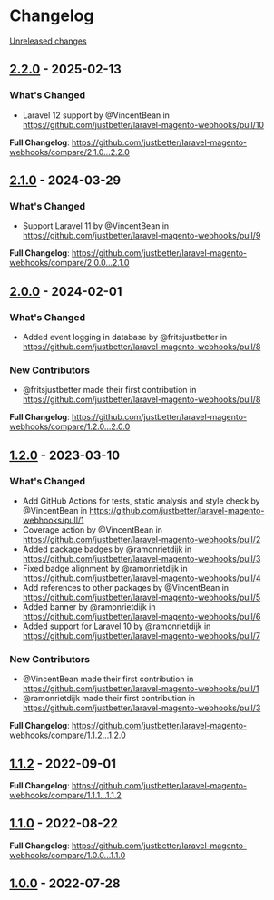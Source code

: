 # Changelog 

[Unreleased changes](https://github.com/justbetter/laravel-magento-webhooks/compare/2.2.0...main)
## [2.2.0](https://github.com/justbetter/laravel-magento-webhooks/releases/tag/2.2.0) - 2025-02-13

### What's Changed
* Laravel 12 support by @VincentBean in https://github.com/justbetter/laravel-magento-webhooks/pull/10


**Full Changelog**: https://github.com/justbetter/laravel-magento-webhooks/compare/2.1.0...2.2.0

## [2.1.0](https://github.com/justbetter/laravel-magento-webhooks/releases/tag/2.1.0) - 2024-03-29

### What's Changed
* Support Laravel 11 by @VincentBean in https://github.com/justbetter/laravel-magento-webhooks/pull/9


**Full Changelog**: https://github.com/justbetter/laravel-magento-webhooks/compare/2.0.0...2.1.0

## [2.0.0](https://github.com/justbetter/laravel-magento-webhooks/releases/tag/2.0.0) - 2024-02-01

### What's Changed
* Added event logging in database by @fritsjustbetter in https://github.com/justbetter/laravel-magento-webhooks/pull/8

### New Contributors
* @fritsjustbetter made their first contribution in https://github.com/justbetter/laravel-magento-webhooks/pull/8

**Full Changelog**: https://github.com/justbetter/laravel-magento-webhooks/compare/1.2.0...2.0.0

## [1.2.0](https://github.com/justbetter/laravel-magento-webhooks/releases/tag/1.2.0) - 2023-03-10

### What's Changed
* Add GitHub Actions for tests, static analysis and style check by @VincentBean in https://github.com/justbetter/laravel-magento-webhooks/pull/1
* Coverage action by @VincentBean in https://github.com/justbetter/laravel-magento-webhooks/pull/2
* Added package badges by @ramonrietdijk in https://github.com/justbetter/laravel-magento-webhooks/pull/3
* Fixed badge alignment by @ramonrietdijk in https://github.com/justbetter/laravel-magento-webhooks/pull/4
* Add references to other packages by @VincentBean in https://github.com/justbetter/laravel-magento-webhooks/pull/5
* Added banner by @ramonrietdijk in https://github.com/justbetter/laravel-magento-webhooks/pull/6
* Added support for Laravel 10 by @ramonrietdijk in https://github.com/justbetter/laravel-magento-webhooks/pull/7

### New Contributors
* @VincentBean made their first contribution in https://github.com/justbetter/laravel-magento-webhooks/pull/1
* @ramonrietdijk made their first contribution in https://github.com/justbetter/laravel-magento-webhooks/pull/3

**Full Changelog**: https://github.com/justbetter/laravel-magento-webhooks/compare/1.1.2...1.2.0

## [1.1.2](https://github.com/justbetter/laravel-magento-webhooks/releases/tag/1.1.2) - 2022-09-01

**Full Changelog**: https://github.com/justbetter/laravel-magento-webhooks/compare/1.1.1...1.1.2

## [1.1.0](https://github.com/justbetter/laravel-magento-webhooks/releases/tag/1.1.0) - 2022-08-22

**Full Changelog**: https://github.com/justbetter/laravel-magento-webhooks/compare/1.0.0...1.1.0

## [1.0.0](https://github.com/justbetter/laravel-magento-webhooks/releases/tag/1.0.0) - 2022-07-28




